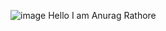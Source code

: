 ![image](https://github.com/anuragratho/Anurag_Rathore/assets/127087316/2575593c-2e9a-4128-9d61-060ec2dd44cd)
Hello I am Anurag Rathore
